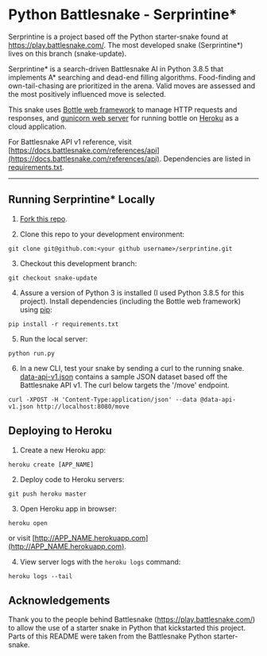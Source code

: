 # Python Battlesnake - Serprintine*

Serprintine is a project based off the Python starter-snake found at https://play.battlesnake.com/. The most developed snake (Serprintine*) lives on this branch (snake-update).

Serprintine* is a search-driven Battlesnake AI in Python 3.8.5 that implements A* searching and dead-end filling algorithms. Food-finding and own-tail-chasing are prioritized in the arena. Valid moves are assessed and the most positively influenced move is selected.

This snake uses [Bottle web framework](http://bottlepy.org/docs/dev/index.html) to manage HTTP requests and responses, and [gunicorn web server](http://gunicorn.org/) for running bottle on [Heroku](https://heroku.com/deploy) as a cloud application.


For Battlesnake API v1 reference, visit [https://docs.battlesnake.com/references/api](https://docs.battlesnake.com/references/api). Dependencies are listed in [requirements.txt](https://github.com/rbassot/serprintine/blob/snake-update/requirements.txt).

----------------------------------------------------------------------------------------------------------------------------------------

## Running Serprintine* Locally

1) [Fork this repo](https://github.com/rbassot/serprintine/fork).

2) Clone this repo to your development environment:
```
git clone git@github.com:<your github username>/serprintine.git
```

3) Checkout this development branch:
```
git checkout snake-update
```

4) Assure a version of Python 3 is installed (I used Python 3.8.5 for this project). Install dependencies (including the Bottle web framework) using [pip](https://pip.pypa.io/en/latest/installing.html):
```
pip install -r requirements.txt
```

5) Run the local server:
```
python run.py
```

6) In a new CLI, test your snake by sending a curl to the running snake. [data-api-v1.json](https://github.com/rbassot/serprintine/blob/snake-update/data-api-v1.json) contains a sample JSON dataset based off the Battlesnake API v1. The curl below targets the '/move' endpoint.
```
curl -XPOST -H 'Content-Type:application/json' --data @data-api-v1.json http://localhost:8080/move
```

## Deploying to Heroku

1) Create a new Heroku app:
```
heroku create [APP_NAME]
```

2) Deploy code to Heroku servers:
```
git push heroku master
```

3) Open Heroku app in browser:
```
heroku open
```
or visit [http://APP_NAME.herokuapp.com](http://APP_NAME.herokuapp.com).

4) View server logs with the `heroku logs` command:
```
heroku logs --tail
```

## Acknowledgements

Thank you to the people behind Battlesnake (https://play.battlesnake.com/) to allow the use of a starter snake in Python that kickstarted this project. Parts of this README were taken from the Battlesnake Python starter-snake.